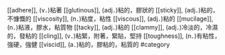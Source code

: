 [[adhere]], (v．)粘著 
[[glutinous]], (adj．)粘的，膠狀的 
[[sticky]], (adj．)粘的，不慷慨的 
[[viscosity]], (n．)粘度，粘性 
[[viscous]], (adj．)粘的 
[[mucilage]], (n．)粘液，膠水，粘質物 
[[tacky]], (adj．)粘的 
[[clammy]], (adj．)冷淡的，冷濕的，發粘的 
[[cling]], (v．)粘緊，附著，緊貼，堅持 
[[toughness]], (n．)有粘性，強硬，強健 
[[viscid]], (a．)粘的，膠粘的，粘質的 
#category
